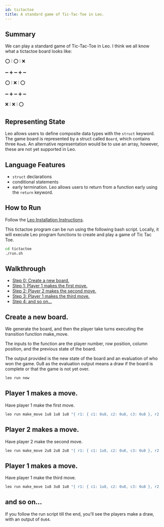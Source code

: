 ```yaml
---
id: tictactoe
title: A standard game of Tic-Tac-Toe in Leo.
---
```


## Summary

We can play a standard game of Tic-Tac-Toe in Leo. I think we all know what a tictactoe board looks like:

⭕ ❕ ⭕ ❕ ❌

➖ ➕ ➖ ➕ ➖

⭕ ❕ ⁣❌ ❕ ⭕

➖ ➕ ➖ ➕ ➖

❌ ❕ ❌ ❕ ⭕

## Representing State
Leo allows users to define composite data types with the `struct` keyword. 
The game board is represented by a struct called `Board`, which contains three `Row`s. An alternative representation would be to use an array, however, these are not yet supported in Leo.

## Language Features
- `struct` declarations
- conditional statements
- early termination. Leo allows users to return from a function early using the `return` keyword.

## How to Run

Follow the [Leo Installation Instructions](https://developer.aleo.org/leo/installation).

This tictactoe program can be run using the following bash script. Locally, it will execute Leo program functions to create and play a game of Tic Tac Toe.

```bash
cd tictactoe
./run.sh
```

## Walkthrough

* [Step 0: Create a new board.](#step0)
* [Step 1: Player 1 makes the first move.](#step1)
* [Step 2: Player 2 makes the second move.](#step2)
* [Step 3: Player 1 makes the third move.](#step3)
* [Step 4: and so on...](#step4)

## <a id="step0"></a> Create a new board.

We generate the board, and then the player take turns executing the transition function make_move.

The inputs to the function are the player number, row position, column position, and the previous state of the board.

The output provided is the new state of the board and an evaluation of who won the game. 0u8 as the evaluation output means a draw if the board is complete or that the game is not yet over.

```bash
leo run new
```
## <a id="step1"></a> Player 1 makes a move.

Have player 1 make the first move.

```bash
leo run make_move 1u8 1u8 1u8 "{ r1: { c1: 0u8, c2: 0u8, c3: 0u8 }, r2: { c1: 0u8, c2: 0u8, c3: 0u8 }, r3: { c1: 0u8, c2: 0u8, c3: 0u8 } }"
```

## <a id="step2"></a> Player 2 makes a move.

Have player 2 make the second move.

```bash
leo run make_move 2u8 2u8 2u8 "{ r1: { c1: 1u8, c2: 0u8, c3: 0u8 }, r2: { c1: 0u8, c2: 0u8, c3: 0u8 }, r3: { c1: 0u8, c2: 0u8, c3: 0u8 } }"
```

## <a id="step3"></a> Player 1 makes a move.

Have player 1 make the third move.

```bash
leo run make_move 1u8 3u8 1u8 "{ r1: { c1: 1u8, c2: 0u8, c3: 0u8 }, r2: { c1: 0u8, c2: 2u8, c3: 0u8 }, r3: { c1: 0u8, c2: 0u8, c3: 0u8 } }"
```

## <a id="step4"></a> and so on...

If you follow the run script till the end, you'll see the players make a draw, with an output of `0u64`.

